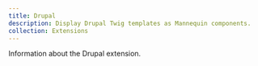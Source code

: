 ```yaml
---
title: Drupal
description: Display Drupal Twig templates as Mannequin components.
collection: Extensions
---
```

Information about the Drupal extension.
